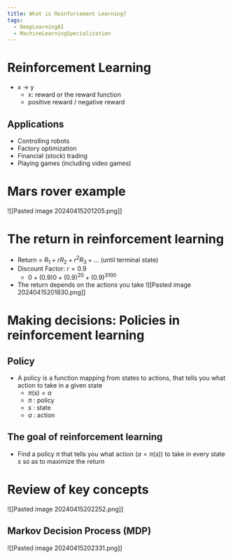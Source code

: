 ```yaml
---
title: What is Reinforcement Learning?
tags:
  - DeepLearningAI
  - MachineLearningSpecialization
---
```

# Reinforcement Learning
* x -> y
	* x: reward or the reward function
	* positive reward / negative reward
## Applications
* Controlling robots
* Factory optimization
* Financial (stock) trading
* Playing games (including video games)
# Mars rover example
![[Pasted image 20240415201205.png]]
# The return in reinforcement learning
* Return = $R_1+rR_2+r^2R_3+...$ (until terminal state)
* Discount Factor: $r = 0.9$
	* $0 + (0.9)0 + (0.9)^20 + (0.9)^3100$
* The return depends on the actions you take
![[Pasted image 20240415201830.png]]
# Making decisions: Policies in reinforcement learning
## Policy
* A policy is a function mapping from states to actions, that tells you what action to take in a given state
	* $\pi(s) = a$
	* $\pi$ : policy
	* $s$ : state
	* $a$ : action
## The goal of reinforcement learning
* Find a policy $\pi$ that tells you what action $(a = \pi(s))$ to take in every state $s$ so as to maximize the return
# Review of key concepts
![[Pasted image 20240415202252.png]]
## Markov Decision Process (MDP)
![[Pasted image 20240415202331.png]]

